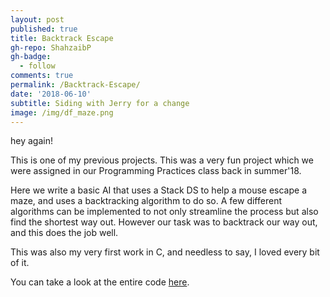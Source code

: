 ```yaml
---
layout: post
published: true
title: Backtrack Escape
gh-repo: ShahzaibP
gh-badge:
  - follow
comments: true
permalink: /Backtrack-Escape/
date: '2018-06-10'
subtitle: Siding with Jerry for a change
image: /img/df_maze.png
---
```

hey again!

This is one of my previous projects. This was a very fun project which we were assigned in our Programming Practices class back in summer'18.

Here we write a basic AI that uses a Stack DS to help a mouse escape a maze, and uses a backtracking algorithm to do so. A few different algorithms can be implemented to not only streamline the process but also find the shortest way out. However our task was to backtrack our way out, and this does the job well.

This was also my very first work in C, and needless to say, I loved every bit of it.

You can take a look at the entire code [here](https://github.com/ShahzaibP/backtracking_escape).
